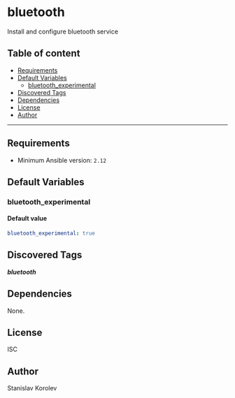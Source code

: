 # bluetooth

Install and configure bluetooth service

## Table of content

- [Requirements](#requirements)
- [Default Variables](#default-variables)
  - [bluetooth_experimental](#bluetooth_experimental)
- [Discovered Tags](#discovered-tags)
- [Dependencies](#dependencies)
- [License](#license)
- [Author](#author)

---

## Requirements

- Minimum Ansible version: `2.12`

## Default Variables

### bluetooth_experimental

#### Default value

```YAML
bluetooth_experimental: true
```

## Discovered Tags

**_bluetooth_**


## Dependencies

None.

## License

ISC

## Author

Stanislav Korolev
